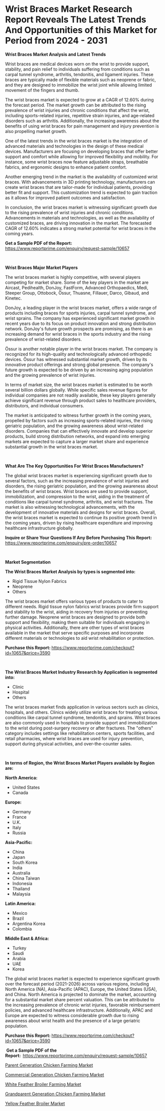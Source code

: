 <p><h1>Wrist Braces Market Research Report Reveals The Latest Trends And Opportunities of this Market for Period from 2024 - 2031</h1></p><p><strong>Wrist Braces Market Analysis and Latest Trends</strong></p>
<p><p>Wrist braces are medical devices worn on the wrist to provide support, stability, and pain relief to individuals suffering from conditions such as carpal tunnel syndrome, arthritis, tendonitis, and ligament injuries. These braces are typically made of flexible materials such as neoprene or fabric, and they are designed to immobilize the wrist joint while allowing limited movement of the fingers and thumb.</p><p>The wrist braces market is expected to grow at a CAGR of 12.60% during the forecast period. The market growth can be attributed to the rising prevalence of wrist injuries and chronic conditions that affect the wrist, including sports-related injuries, repetitive strain injuries, and age-related disorders such as arthritis. Additionally, the increasing awareness about the benefits of using wrist braces for pain management and injury prevention is also propelling market growth.</p><p>One of the latest trends in the wrist braces market is the integration of advanced materials and technologies in the design of these medical devices. Manufacturers are focusing on developing braces that offer better support and comfort while allowing for improved flexibility and mobility. For instance, some wrist braces now feature adjustable straps, breathable fabrics, and ergonomic designs to enhance patient comfort.</p><p>Another emerging trend in the market is the availability of customized wrist braces. With advancements in 3D printing technology, manufacturers can create wrist braces that are tailor-made for individual patients, providing better fit and support. This customization trend is expected to gain traction as it allows for improved patient outcomes and satisfaction.</p><p>In conclusion, the wrist braces market is witnessing significant growth due to the rising prevalence of wrist injuries and chronic conditions. Advancements in materials and technologies, as well as the availability of customized braces, are driving innovation in the market. The forecasted CAGR of 12.60% indicates a strong market potential for wrist braces in the coming years.</p></p>
<p><strong>Get a Sample PDF of the Report:&nbsp;</strong> <a href="https://www.reportprime.com/enquiry/request-sample/10657">https://www.reportprime.com/enquiry/request-sample/10657</a></p>
<p>&nbsp;</p>
<p><strong>Wrist Braces Major Market Players</strong></p>
<p><p>The wrist braces market is highly competitive, with several players competing for market share. Some of the key players in the market are Aircast, Pedihealth, DonJoy, FastForm, Advanced Orthopaedics, Medi, Steeper Group, Ottobock, Össur, Thuasne, Fillauer, Darco, Gibaud, and Kinetec.</p><p>DonJoy, a leading player in the wrist braces market, offers a wide range of products including braces for sports injuries, carpal tunnel syndrome, and wrist sprains. The company has experienced significant market growth in recent years due to its focus on product innovation and strong distribution network. DonJoy's future growth prospects are promising, as there is an increasing demand for wrist braces in the sports industry and the rising prevalence of wrist-related disorders.</p><p>Össur is another notable player in the wrist braces market. The company is recognized for its high-quality and technologically advanced orthopedic devices. Össur has witnessed substantial market growth, driven by its innovative product offerings and strong global presence. The company's future growth is expected to be driven by an increasing aging population and the growing prevalence of wrist injuries.</p><p>In terms of market size, the wrist braces market is estimated to be worth several billion dollars globally. While specific sales revenue figures for individual companies are not readily available, these key players generally achieve significant revenue through product sales to healthcare providers, distributors, and individual consumers.</p><p>The market is anticipated to witness further growth in the coming years, propelled by factors such as increasing sports-related injuries, the rising geriatric population, and the growing awareness about wrist-related disorders. Companies that can effectively innovate and develop superior products, build strong distribution networks, and expand into emerging markets are expected to capture a larger market share and experience substantial growth in the wrist braces market.</p></p>
<p>&nbsp;</p>
<p><strong>What Are The Key Opportunities For Wrist Braces Manufacturers?</strong></p>
<p><p>The global wrist braces market is experiencing significant growth due to several factors, such as the increasing prevalence of wrist injuries and disorders, the rising geriatric population, and the growing awareness about the benefits of wrist braces. Wrist braces are used to provide support, immobilization, and compression to the wrist, aiding in the treatment of conditions like carpal tunnel syndrome, arthritis, and wrist fractures. The market is also witnessing technological advancements, with the development of innovative materials and designs for wrist braces. Overall, the wrist braces market is expected to continue its positive growth trend in the coming years, driven by rising healthcare expenditure and improving healthcare infrastructure globally.</p></p>
<p><strong>Inquire or Share Your Questions If Any Before Purchasing This Report:</strong> <a href="https://www.reportprime.com/enquiry/pre-order/10657">https://www.reportprime.com/enquiry/pre-order/10657</a></p>
<p>&nbsp;</p>
<p><strong>Market Segmentation</strong></p>
<p><strong>The Wrist Braces Market Analysis by types is segmented into:</strong></p>
<p><ul><li>Rigid Tissue Nylon Fabrics</li><li>Neoprene</li><li>Others</li></ul></p>
<p><p>The wrist braces market offers various types of products to cater to different needs. Rigid tissue nylon fabrics wrist braces provide firm support and stability to the wrist, aiding in recovery from injuries or preventing further damage. Neoprene wrist braces are designed to provide both support and flexibility, making them suitable for individuals engaging in physical activities. Additionally, there are other types of wrist braces available in the market that serve specific purposes and incorporate different materials or technologies to aid wrist rehabilitation or protection.</p></p>
<p><strong>Purchase this Report:&nbsp;</strong><a href="https://www.reportprime.com/checkout?id=10657&price=3590">https://www.reportprime.com/checkout?id=10657&price=3590</a></p>
<p>&nbsp;</p>
<p><strong>The Wrist Braces Market Industry Research by Application is segmented into:</strong></p>
<p><ul><li>Clinic</li><li>Hospital</li><li>Others</li></ul></p>
<p><p>The wrist braces market finds application in various sectors such as clinics, hospitals, and others. Clinics widely utilize wrist braces for treating various conditions like carpal tunnel syndrome, tendonitis, and sprains. Wrist braces are also commonly used in hospitals to provide support and immobilization to the wrist during post-surgery recovery or after fractures. The "others" category includes settings like rehabilitation centers, sports facilities, and retail pharmacies, where wrist braces are used for injury prevention, support during physical activities, and over-the-counter sales.</p></p>
<p>&nbsp;</p>
<p><strong>In terms of Region, the Wrist Braces Market Players available by Region are:</strong></p>
<p>
    <p> <strong> North America: </strong>
        <ul>
            <li>United States</li>
            <li>Canada</li>
        </ul>
        </p> 
    <p> <strong> Europe: </strong>
        <ul>
            <li>Germany</li>
            <li>France</li>
            <li>U.K.</li>
            <li>Italy</li>
            <li>Russia</li>
        </ul>
        </p> 
    <p> <strong> Asia-Pacific: </strong>
        <ul>
            <li>China</li>
            <li>Japan</li>
            <li>South Korea</li>
            <li>India</li>
            <li>Australia</li>
            <li>China Taiwan</li>
            <li>Indonesia</li>
            <li>Thailand</li>
            <li>Malaysia</li>
        </ul>
        </p> 
    <p> <strong> Latin America: </strong>
        <ul>
            <li>Mexico</li>
            <li>Brazil</li>
            <li>Argentina Korea</li>
            <li>Colombia</li>
        </ul>
        </p> 
    <p> <strong> Middle East & Africa: </strong>
        <ul>
            <li>Turkey</li>
            <li>Saudi</li>
            <li>Arabia</li>
            <li>UAE</li>
            <li>Korea</li>
        </ul>
    </p>
    </p>
<p><p>The global wrist braces market is expected to experience significant growth over the forecast period (2021-2026) across various regions, including North America (NA), Asia-Pacific (APAC), Europe, the United States (USA), and China. North America is projected to dominate the market, accounting for a substantial market share percent valuation. This can be attributed to the increasing prevalence of chronic wrist injuries, favorable reimbursement policies, and advanced healthcare infrastructure. Additionally, APAC and Europe are expected to witness considerable growth due to rising awareness about wrist health and the presence of a large geriatric population.</p></p>
<p><strong>Purchase this Report: </strong><a href="https://www.reportprime.com/checkout?id=10657&price=3590">https://www.reportprime.com/checkout?id=10657&price=3590</a></p>
<p>&nbsp;<strong>Get a Sample PDF of the Report:&nbsp;&nbsp;</strong><a href="https://www.reportprime.com/enquiry/request-sample/10657">https://www.reportprime.com/enquiry/request-sample/10657</a></p>
<p><strong></strong></p>
<p><p><a href="https://medium.com/@dashawnmoen/analyzing-parent-generation-chicken-farming-market-global-industry-perspective-and-forecast-2024-a822bef33805">Parent Generation Chicken Farming Market</a></p><p><a href="https://medium.com/@dashawnmoen/commercial-generation-chicken-farming-market-size-and-market-trends-complete-industry-overview-b22d59dfa7db">Commercial Generation Chicken Farming Market</a></p><p><a href="https://medium.com/@dashawnmoen/white-feather-broiler-farming-market-size-and-market-trends-complete-industry-overview-2024-to-877039da71a9">White Feather Broiler Farming Market</a></p><p><a href="https://medium.com/@dashawnmoen/grandparent-generation-chicken-farming-market-exploring-market-share-market-trends-and-future-917d4a5c4872">Grandparent Generation Chicken Farming Market</a></p><p><a href="https://medium.com/@dashawnmoen/yellow-feather-broiler-market-trends-and-market-analysis-forecasted-for-period-2024-2031-b6750f511f59">Yellow Feather Broiler Market</a></p></p>